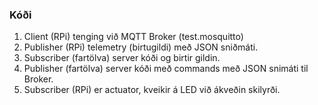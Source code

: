 ### Kóði

1. Client (RPi) tenging við MQTT Broker (test.mosquitto)
2. Publisher (RPi) telemetry (birtugildi) með JSON sniðmáti.
3. Subscriber (fartölva) server kóði og birtir gildin.
4. Publisher (fartölva) server kóði með commands með JSON snimáti til Broker.
5. Subscriber (RPi) er actuator, kveikir á LED við ákveðin skilyrði.
